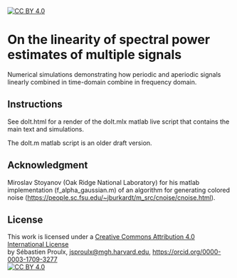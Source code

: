 [![CC BY 4.0][cc-by-shield]][cc-by]  
# On the linearity of spectral power estimates of multiple signals
Numerical simulations demonstrating how periodic and aperiodic signals linearly combined in time-domain combine in frequency domain.

## Instructions
See doIt.html for a render of the doIt.mlx matlab live script that contains the main text and simulations.


The doIt.m matlab script is an older draft version.

## Acknowledgment
Miroslav Stoyanov (Oak Ridge National Laboratory) for his matlab implementation (f_alpha_gaussian.m) of an algorithm for generating colored noise (https://people.sc.fsu.edu/~jburkardt/m_src/cnoise/cnoise.html).

## License
This work is licensed under a
[Creative Commons Attribution 4.0 International License][cc-by]  
by Sébastien Proulx, jsproulx@mgh.harvard.edu, https://orcid.org/0000-0003-1709-3277  
[![CC BY 4.0][cc-by-image]][cc-by]

[cc-by]: http://creativecommons.org/licenses/by/4.0/
[cc-by-image]: https://i.creativecommons.org/l/by/4.0/88x31.png
[cc-by-shield]: https://img.shields.io/badge/License-CC%20BY%204.0-lightgrey.svg
